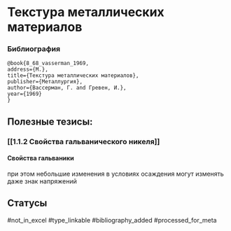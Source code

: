 # Текстура металлических материалов

### Библиография
```
@book{8_68_vasserman_1969,
address={М.},
title={Текстура металлических материалов},
publisher={Металлургия},
author={Вассерман, Г. and Гревен, И.},
year={1969}
}
```

## Полезные тезисы:
### [[1.1.2 Свойства гальванического никеля]]
#### Свойства гальваники 
при этом небольшие изменения в условиях осаждения могут изменять даже знак напряжений

## Статусы
#not_in_excel 
#type_linkable 
#bibliography_added
#processed_for_meta
